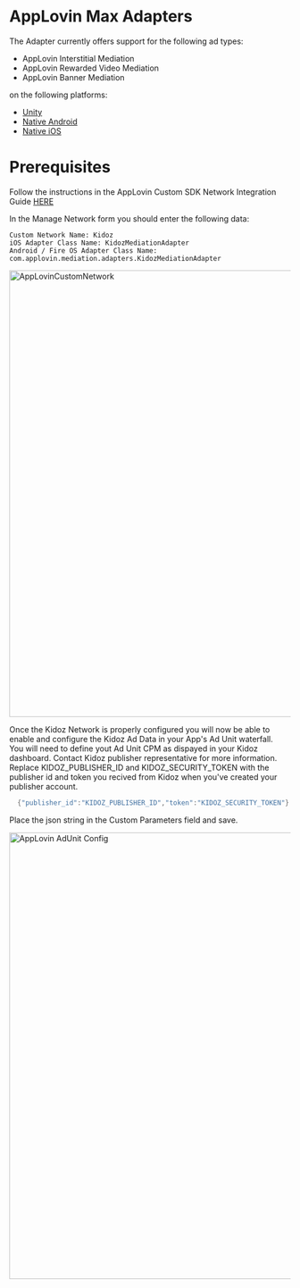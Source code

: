 # AppLovin Max Adapters

The Adapter currently offers support for the following ad types:

+ AppLovin Interstitial Mediation 
+ AppLovin Rewarded Video Mediation 
+ AppLovin Banner Mediation 

on the following platforms:

+ [Unity](https://github.com/Kidoz-SDK/kidoz-mobile-sdk/tree/main/KidozApplovinAdapter/Unity)
+ [Native Android](https://github.com/Kidoz-SDK/kidoz-mobile-sdk/tree/main/KidozApplovinAdapter/Android)
+ [Native iOS](https://github.com/Kidoz-SDK/kidoz-mobile-sdk/tree/main/KidozApplovinAdapter/iOS)

# Prerequisites

Follow the instructions in the AppLovin Custom SDK Network Integration Guide [HERE](https://dash.applovin.com/documentation/mediation/android/mediation-setup/custom-sdk)

In the Manage Network form you should enter the following data:
```
Custom Network Name: Kidoz 
iOS Adapter Class Name: KidozMediationAdapter
Android / Fire OS Adapter Class Name: com.applovin.mediation.adapters.KidozMediationAdapter
```
<img width="800" alt="AppLovinCustomNetwork" src="https://user-images.githubusercontent.com/86282008/197710543-171fe5fc-9c5e-414b-96ab-07f3b28de708.png">
  
  
Once the Kidoz Network is properly configured you will now be able to enable and configure the Kidoz Ad Data in your App's Ad Unit waterfall.<BR>
You will need to define yout Ad Unit CPM as dispayed in your Kidoz dashboard. Contact Kidoz publisher representative for more information. <BR>
Replace KIDOZ_PUBLISHER_ID and KIDOZ_SECURITY_TOKEN with the publisher id and token you recived from Kidoz when you've created your publisher account.
```java
  {"publisher_id":"KIDOZ_PUBLISHER_ID","token":"KIDOZ_SECURITY_TOKEN"}
```
Place the json string in the Custom Parameters field and save.
  
  <img width="800" alt="AppLovin AdUnit Config" src="https://user-images.githubusercontent.com/86282008/197715891-2a6501d4-741e-4322-9343-fcbfe49db1a2.png">

